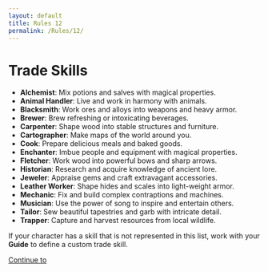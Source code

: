 ```yaml
---
layout: default
title: Rules 12
permalink: /Rules/12/
---
```

# Trade Skills
- **Alchemist**:  Mix potions and salves with magical properties.
- **Animal Handler**: Live and work in harmony with animals.
- **Blacksmith**: Work ores and alloys into weapons and heavy armor.
- **Brewer**: Brew refreshing or intoxicating beverages.
- **Carpenter**: Shape wood into stable structures and furniture.
- **Cartographer**: Make maps of the world around you.
- **Cook**: Prepare delicious meals and baked goods.
- **Enchanter**: Imbue people and equipment with magical properties.
- **Fletcher**: Work wood into powerful bows and sharp arrows.
- **Historian**: Research and acquire knowledge of ancient lore.
- **Jeweler**: Appraise gems and craft extravagant accessories.
- **Leather Worker**: Shape hides and scales into light-weight armor.
- **Mechanic**: Fix and build complex contraptions and machines.
- **Musician**: Use the power of song to inspire and entertain others.
- **Tailor**: Sew beautiful tapestries and garb with intricate detail.
- **Trapper**: Capture and harvest resources from local wildlife.

If your character has a skill that is not represented in this list, work with your **Guide** to define a custom trade skill.

[Continue to ]({{site.baseurl}}/Rules/13/) 



















